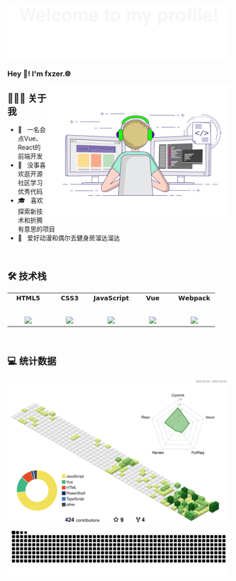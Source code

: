 ![welcome](./assets/welcome.svg)
       
### Hey 🤔! I'm fxzer.🌐 

<img align="right" alt="GIF" src="https://raw.githubusercontent.com/devSouvik/devSouvik/master/gif3.gif" width="415"   />
 
  <h2 > 👨🏻‍💻 关于我 </h2>

- 🔭 &nbsp; 一名会点Vue、React的前端开发
- 🤔 &nbsp; 没事喜欢逛开源社区学习优秀代码
- 🎓 &nbsp; 喜欢探索新技术和折腾有意思的项目
- 🌱 &nbsp; 爱好动漫和偶尔去健身房溜达溜达

 
<br>
<h2>🛠 技术栈</h2>

<table >
  <tbody>
   <tr valign="top" >
        <td  align="center"  width="20%">
          <span>𝗛𝗧𝗠𝗟𝟱</span><br><br><br>
          <img height="64px"  src="https://cdn.svgporn.com/logos/html-5.svg">
        </td>
        <td  align="center" width="20%">
          <span>𝗖𝗦𝗦𝟯</span><br><br><br>
          <img height="64px" src="https://cdn.svgporn.com/logos/css-3.svg">
        </td>
        <td  align="center" width="20%">
          <span>𝗝𝗮𝘃𝗮𝗦𝗰𝗿𝗶𝗽𝘁</span><br><br><br>
          <img height="64px" src="https://cdn.svgporn.com/logos/javascript.svg">
        </td>
        <td  align="center" width="20%">
          <span>𝗩𝘂𝗲</span><br><br><br>
          <img height="64px" src="https://cdn.svgporn.com/logos/vue.svg">
        </td>
        <td  align="center" width="20%">
          <span>𝗪𝗲𝗯𝗽𝗮𝗰𝗸</span><br><br><br>
          <img height="64px" src="https://cdn.svgporn.com/logos/webpack.svg">
        </td>
      </tr>
  </tbody>
</table>
<br>
<h2>💻  统计数据 </h2>

![profile-green-animate](./profile-3d-contrib/profile-green-animate.svg)
![Snake animation](https://github.com/fxzer/fxzer/blob/output/github-contribution-grid-snake.svg)

